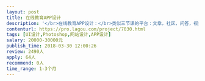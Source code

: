 ```yaml
---                
layout: post       
title: 在线教育APP设计           
description: '</br>在线教育APP设计：</br>类似三节课的平台：文章，社区，问答，视频，关于我们</br></br>社区功能</br>问答</br>作品分享</br>老师课程上传</br>观看学习视频和文章</br>'     
contenturl: https://pro.lagou.com/project/7030.html      
tags: [UI设计,Photoshop,网站设计,APP设计]            
salary: 20000-30000元          
publish_time: 2018-03-30 12:00:26         
review: 2490人                   
apply: 64人                   
recommend: 0人                   
time_range: 1-3个月              
---                 
```


